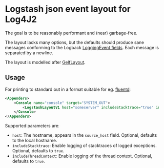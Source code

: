 # Logstash json event layout for Log4J2

The goal is to be reasonably performant and (near) garbage-free.

The layout lacks many options, but the defaults should produce sane messages conforming to the Logback [LoggingEvent fields](https://github.com/logstash/logstash-logback-encoder#loggingevent-fields). Each message is separated by a newline. 

The layout is modelled after [GelfLayout](https://github.com/apache/logging-log4j2/blob/master/log4j-core/src/main/java/org/apache/logging/log4j/core/layout/GelfLayout.java).

## Usage

For printing to standard out in a format suitable for eg. [fluentd](https://www.fluentd.org/):
```xml
<Appenders>
    <Console name="console" target="SYSTEM_OUT">
        <LogstashLayoutV1 host="someserver" includeStacktrace="true" includeThreadContext="false"/>
    </Console>
</Appenders>
```

Supported parameters are:
* `host`: The hostname, appears in the `source_host` field. Optional, defaults to the local hostname.
* `includeStacktrace`: Enable logging of stacktraces of logged exceptions. Optional, defaults to `true`.
* `includeThreadContext`: Enable logging of the thread context. Optional, defaults to `true`.
